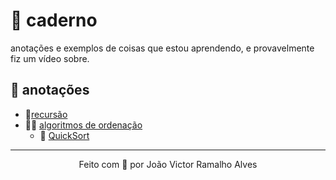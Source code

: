 # 📖 caderno
anotações e exemplos de coisas que estou aprendendo, e provavelmente fiz um vídeo sobre.

## 📝 anotações
- 📂[recursão](/recursion)
- 👨‍💻 [algoritmos de ordenação](/algoritmos_ordenacao)
    - 🔢 [QuickSort](/algoritmos_ordenacao/quickSort)

---
<p align="center">Feito com 💚 por João Victor Ramalho Alves</p>
